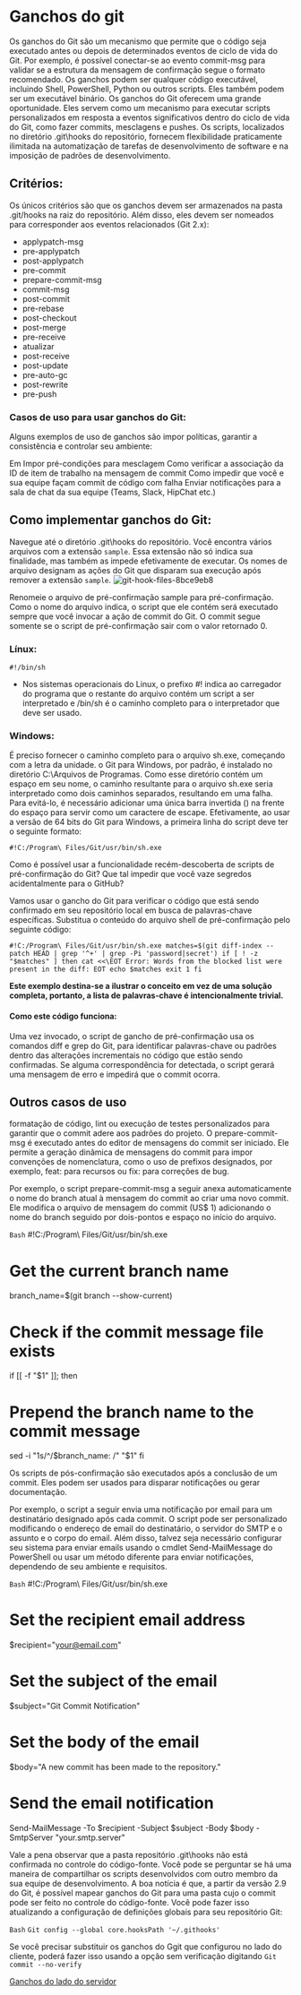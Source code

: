 # Ganchos do git

Os ganchos do Git são um mecanismo que permite que o código seja executado antes ou depois de determinados eventos de ciclo de vida do Git.
Por exemplo, é possível conectar-se ao evento commit-msg para validar se a estrutura da mensagem de confirmação segue o formato recomendado.
Os ganchos podem ser qualquer código executável, incluindo Shell, PowerShell, Python ou outros scripts. Eles também podem ser um executável binário.
Os ganchos do Git oferecem uma grande oportunidade. Eles servem como um mecanismo para executar scripts personalizados em resposta a eventos significativos dentro do ciclo de vida do Git, como fazer commits, mesclagens e pushes. Os scripts, localizados no diretório .git\hooks do repositório, fornecem flexibilidade praticamente ilimitada na automatização de tarefas de desenvolvimento de software e na imposição de padrões de desenvolvimento.

## Critérios:
Os únicos critérios são que os ganchos devem ser armazenados na pasta .git/hooks na raiz do repositório. Além disso, eles devem ser nomeados para corresponder aos eventos relacionados (Git 2.x):

* applypatch-msg
* pre-applypatch
* post-applypatch
* pre-commit
* prepare-commit-msg
* commit-msg
* post-commit
* pre-rebase
* post-checkout
* post-merge
* pre-receive
* atualizar
* post-receive
* post-update
* pre-auto-gc
* post-rewrite
* pre-push

### Casos de uso para usar ganchos do Git:

Alguns exemplos de uso de ganchos são impor políticas, garantir a consistência e controlar seu ambiente:

Em Impor pré-condições para mesclagem
Como verificar a associação da ID de item de trabalho na mensagem de commit
Como impedir que você e sua equipe façam commit de código com falha
Enviar notificações para a sala de chat da sua equipe (Teams, Slack, HipChat etc.)

## Como implementar ganchos do Git:

Navegue até o diretório .git\hooks do repositório. Você encontra vários arquivos com a extensão `sample`. Essa extensão não só indica sua finalidade, mas também as impede efetivamente de executar. Os nomes de arquivo designam as ações do Git que disparam sua execução após remover a extensão `sample`.
![git-hook-files-8bce9eb8](https://github.com/user-attachments/assets/81cde6c3-00c9-48d9-99d2-ff99baf07f68) 

Renomeie o arquivo de pré-confirmação sample para pré-confirmação. Como o nome do arquivo indica, o script que ele contém será executado sempre que você invocar a ação de commit do Git. O commit segue somente se o script de pré-confirmação sair com o valor retornado 0.

### Línux:

`#!/bin/sh`
* Nos sistemas operacionais do Linux, o prefixo #! indica ao carregador do programa que o restante do arquivo contém um script a ser interpretado e /bin/sh é o caminho completo para o interpretador que deve ser usado.


### Windows:
 É preciso fornecer o caminho completo para o arquivo sh.exe, começando com a letra da unidade. o Git para Windows, por padrão, é instalado no diretório C:\Arquivos de Programas. Como esse diretório contém um espaço em seu nome, o caminho resultante para o arquivo sh.exe seria interpretado como dois caminhos separados, resultando em uma falha. Para evitá-lo, é necessário adicionar uma única barra invertida (\) na frente do espaço para servir como um caractere de escape. Efetivamente, ao usar a versão de 64 bits do Git para Windows, a primeira linha do script deve ter o seguinte formato:

`#!C:/Program\ Files/Git/usr/bin/sh.exe`

Como é possível usar a funcionalidade recém-descoberta de scripts de pré-confirmação do Git? Que tal impedir que você vaze segredos acidentalmente para o GitHub?

Vamos usar o gancho do Git para verificar o código que está sendo confirmado em seu repositório local em busca de palavras-chave específicas. Substitua o conteúdo do arquivo shell de pré-confirmação pelo seguinte código:

`#!C:/Program\ Files/Git/usr/bin/sh.exe
matches=$(git diff-index --patch HEAD | grep '^+' | grep -Pi 'password|secret')
if [ ! -z "$matches" ]
then
  cat <<\EOT
Error: Words from the blocked list were present in the diff:
EOT
echo $matches
exit 1
fi `

**Este exemplo destina-se a ilustrar o conceito em vez de uma solução completa, portanto, a lista de palavras-chave é intencionalmente trivial.**

#### Como este código funciona: 

Uma vez invocado, o script de gancho de pré-confirmação usa os comandos diff e grep do Git, para identificar palavras-chave ou padrões dentro das alterações incrementais no código que estão sendo confirmadas. Se alguma correspondência for detectada, o script gerará uma mensagem de erro e impedirá que o commit ocorra.

## Outros casos de uso

formatação de código, lint ou execução de testes personalizados para garantir que o commit adere aos padrões do projeto. O prepare-commit-msg é executado antes do editor de mensagens do commit ser iniciado. Ele permite a geração dinâmica de mensagens do commit para impor convenções de nomenclatura, como o uso de prefixos designados, por exemplo, feat: para recursos ou fix: para correções de bug.

Por exemplo, o script prepare-commit-msg a seguir anexa automaticamente o nome do branch atual à mensagem do commit ao criar uma novo commit. Ele modifica o arquivo de mensagem do commit (US$ 1) adicionando o nome do branch seguido por dois-pontos e espaço no início do arquivo.

`Bash`
#!C:/Program\ Files/Git/usr/bin/sh.exe
# Get the current branch name
branch_name=$(git branch --show-current)
# Check if the commit message file exists
if [[ -f "$1" ]]; then
  # Prepend the branch name to the commit message
  sed -i "1s/^/$branch_name: /" "$1" 
fi


Os scripts de pós-confirmação são executados após a conclusão de um commit. Eles podem ser usados para disparar notificações ou gerar documentação.

Por exemplo, o script a seguir envia uma notificação por email para um destinatário designado após cada commit. O script pode ser personalizado modificando o endereço de email do destinatário, o servidor do SMTP e o assunto e o corpo do email. Além disso, talvez seja necessário configurar seu sistema para enviar emails usando o cmdlet Send-MailMessage do PowerShell ou usar um método diferente para enviar notificações, dependendo de seu ambiente e requisitos.

`Bash`
#!C:/Program\ Files/Git/usr/bin/sh.exe
# Set the recipient email address
$recipient="your@email.com"
# Set the subject of the email
$subject="Git Commit Notification"
# Set the body of the email
$body="A new commit has been made to the repository."
# Send the email notification
Send-MailMessage -To $recipient -Subject $subject -Body $body -SmtpServer "your.smtp.server"

Vale a pena observar que a pasta repositório .git\hooks não está confirmada no controle do código-fonte. Você pode se perguntar se há uma maneira de compartilhar os scripts desenvolvidos com outro membro da sua equipe de desenvolvimento. A boa notícia é que, a partir da versão 2.9 do Git, é possível mapear ganchos do Git para uma pasta cujo o commit pode ser feito no controle do código-fonte. Você pode fazer isso atualizando a configuração de definições globais para seu repositório Git:

`Bash`
`Git config --global core.hooksPath '~/.githooks'`

Se você precisar substituir os ganchos do Ggit que configurou no lado do cliente, poderá fazer isso usando a opção sem verificação digitando `Git commit --no-verify`

[Ganchos do lado do servidor](https://learn.microsoft.com/pt-br/azure/devops/service-hooks/events?view=azure-devops)
